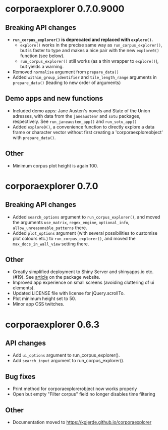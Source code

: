 # corporaexplorer 0.7.0.9000

## Breaking API changes

* **`run_corpus_explorer()` is deprecated and replaced with `explore()`.**
  + `explore()` works in the precise same way as `run_corpus_explorer()`, but is faster to type and makes a nice pair with the new `explore0()` function (see below).
  + `run_corpus_explorer()` still works (as a thin wrapper to `explore()`),
but yields a warning.
* Removed `normalise` argument from `prepare_data()`
* Added `within_group_identifier` and `tile_length_range` arguments in `prepare_data()` (leading to new order of arguments)

## Demo apps and new functions

* Included demo apps: Jane Austen's novels and State of the Union adresses,
with data from the `janeaustenr` and `sotu` packages, respectively. See `run_janeausten_app()` and `run_sotu_app()`
* Added `explore0()`, a convenience function to directly explore a data frame
or character vector without first creating a 'corporaexploreobject'
with `prepare_data()`.

## Other

* Minimum corpus plot height is again 100.

# corporaexplorer 0.7.0

## Breaking API changes

* Added `search_options` argument to `run_corpus_explorer()`, and moved the
arguments
`use_matrix`,
`regex_engine`,
`optional_info`,
`allow_unreasonable_patterns`
there.
* Added `plot_options` argument (with several possibilities to
customise plot colours etc.) to `run_corpus_explorer()`,
and moved the `max_docs_in_wall_view` setting there.

## Other

* Greatly simplified deployment to Shiny Server and shinyapps.io etc. (#19). See [article](https://kgjerde.github.io/corporaexplorer/articles/deployment.html) on the package website.
* Improved app experience on small screens (avoiding cluttering of ui elements).
* Updated LICENSE file with license for jQuery.scrollTo.
* Plot minimum height set to 50.
* Minor app CSS twitches.

# corporaexplorer 0.6.3

## API changes

* Add `ui_options` argument to run_corpus_explorer().
* Add `search_input` argument to run_corpus_explorer().

## Bug fixes

* Print method for corporaexplorerobject now works properly
* Open but empty "Filter corpus" field no longer disables time filtering

## Other

* Documentation moved to https://kgjerde.github.io/corporaexplorer
